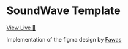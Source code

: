 # SoundWave Template

[View Live 🚀](https://cskwasu2019.github.io/soundwave-template/)

Implementation of the figma design by [Fawas](https://www.figma.com/file/KkXsAwNqfATFhqdYm3jXfZ/SoundWave-Template?node-id=0%3A1)
